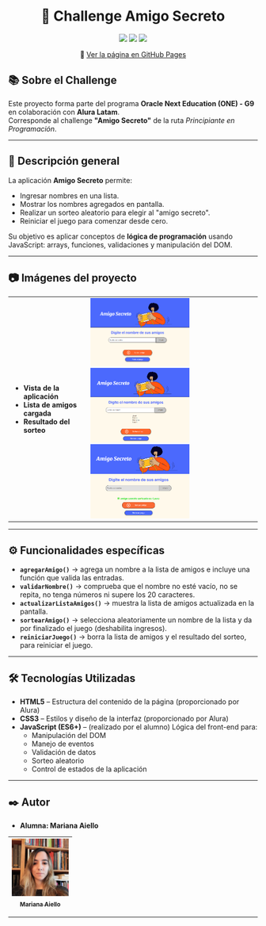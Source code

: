 <h1 align="center">🎁 Challenge Amigo Secreto</h1>

<p align="center">
  <img src="https://img.shields.io/badge/STATUS-FINALIZADO-brightgreen">
  <img src="https://img.shields.io/badge/JavaScript-ES6+-yellow">
  <img src="https://img.shields.io/badge/Alura%20/%20Oracle%20Next%20Education%20(ONE)-G9-blue">
</p>

<p align="center">
  🔗 <a href="https://aiello-m.github.io/Challenge-AmigoSecreto/" target="_blank">Ver la página en GitHub Pages</a>
</p>


## 📚 Sobre el Challenge
Este proyecto forma parte del programa **Oracle Next Education (ONE) - G9** en colaboración con **Alura Latam**.  
Corresponde al challenge **"Amigo Secreto"** de la ruta *Principiante en Programación*.


---


## 📝 Descripción general
La aplicación **Amigo Secreto** permite:
- Ingresar nombres en una lista.
- Mostrar los nombres agregados en pantalla.
- Realizar un sorteo aleatorio para elegir al "amigo secreto".
- Reiniciar el juego para comenzar desde cero.

Su objetivo es aplicar conceptos de **lógica de programación** usando JavaScript:
arrays, funciones, validaciones y manipulación del DOM.


---

## 📷 Imágenes del proyecto

<table>
  <tr>
    <td>
      <ul>
        <li><strong>Vista de la aplicación</strong></li>
        <li><strong>Lista de amigos cargada</strong></li>
        <li><strong>Resultado del sorteo</strong></li>
      </ul>
    </td>
    <td>
      <img src="./assets/img1.png" width="200" alt="Vista principal" style="margin-right: 10px;">
      <img src="./assets/img2.png" width="200" alt="Lista de amigos" style="margin-right: 10px;">
      <img src="./assets/img3.png" width="200" alt="Resultado del sorteo">
    </td>
  </tr>
</table>



---

## ⚙️ Funcionalidades específicas

- **`agregarAmigo()`** → agrega un nombre a la lista de amigos e incluye una función que valida las entradas.  
- **`validarNombre()`** → comprueba que el nombre no esté vacío, no se repita, no tenga números ni supere los 20 caracteres.  
- **`actualizarListaAmigos()`** → muestra la lista de amigos actualizada en la pantalla.  
- **`sortearAmigo()`** → selecciona aleatoriamente un nombre de la lista y da por finalizado el juego (deshabilita ingresos).  
- **`reiniciarJuego()`** → borra la lista de amigos y el resultado del sorteo, para reiniciar el juego.  

---

## 🛠️ Tecnologías Utilizadas

- **HTML5** – Estructura del contenido de la página (proporcionado por Alura)
- **CSS3** – Estilos y diseño de la interfaz (proporcionado por Alura)
- **JavaScript (ES6+)** – (realizado por el alumno)
  Lógica del front-end para:
  - Manipulación del DOM
  - Manejo de eventos
  - Validación de datos
  - Sorteo aleatorio
  - Control de estados de la aplicación

---

## ✒️ Autor
- **Alumna: Mariana Aiello**

| [<img src="./assets/imgPerfil.jpg" width="115"><br><sub>Mariana Aiello</sub>](https://https://github.com/Aiello-M) |
| :---: |

---
